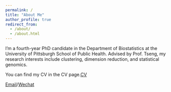 ```yaml
---
permalink: /
title: "About Me"
author_profile: true
redirect_from: 
  - /about/
  - /about.html
---
```


I’m a fourth-year PhD candidate in the Department of Biostatistics at the University of Pittsburgh School of Public Health. Advised by Prof. Tseng, my research interests include clustering, dimension reduction, and statistical genomics.

You can find my CV in the CV page.[CV](..assets/CV.pdf)

[Email](mailto:dal274@pitt.edu)/[Wechat](../images/wechat.png)
